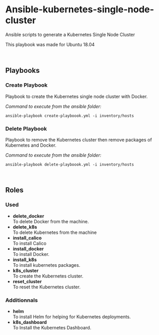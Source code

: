 # Ansible-kubernetes-single-node-cluster
Ansible scripts to generate a Kubernetes Single Node Cluster

This playbook was made for Ubuntu 18.04

<br/>

## Playbooks
### Create Playbook
Playbook to create the Kubernetes single node cluster with Docker.

*Command to execute from the ansible folder:*
```
ansible-playbook create-playboook.yml -i inventory/hosts
```


### Delete Playbook
Playbook to remove the Kubernetes cluster then remove packages of Kubernetes and Docker.

*Command to execute from the ansible folder:*
```
ansible-playbook delete-playboook.yml -i inventory/hosts
```

<br/>

## Roles
### Used
* **delete_docker**\
To delete Docker from the machine.
* **delete_k8s**\
To delete Kubernetes from the machine
* **install_calico**\
To install Calico
* **install_docker**\
To install Docker.
* **install_k8s**\
To install kubernetes packages.
* **k8s_cluster**\
To create the Kubernetes cluster.
* **reset_cluster**\
To reset the Kubernetes cluster.

### Additionnals
* **helm**\
To install Helm for helping for Kubernetes deployments.
* **k8s_dashboard**\
To Install the Kubernetes Dashboard.